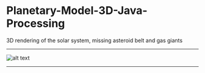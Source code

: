 # Planetary-Model-3D-Java-Processing
3D rendering of the solar system, missing asteroid belt and gas giants
***
![alt text](http://i.imgur.com/GtFMODq.gif)
***
